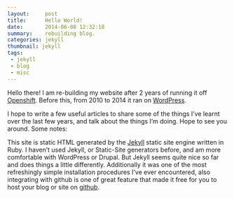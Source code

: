 ```yaml
---
layout:     post
title:      Hello World!
date:       2014-06-08 12:32:18
summary:    rebuilding blog.
categories: jekyll
thumbnail: jekyll
tags:
 - jekyll
 - blog
 - misc
---
```


Hello there! I am re-building my website after 2 years of running it off [Openshift][1]. Before this, from 2010 to 2014 it ran on [WordPress][2].

I hope to write a few useful articles to share some of the things I’ve learnt over the last few years, and talk about the things I’m doing. Hope to see you around. Some notes:

This site is static HTML generated by the [Jekyll][3] static site engine written in Ruby. I haven’t used Jekyll, or Static-Site generators before, and am more comfortable with WordPress or Drupal. But Jekyll seems quite nice so far and does things a little differently. Additionally it was one of the most refreshingly simple installation procedures I’ve ever encountered, also integrating with github is one of great feature that made it free for you to host your blog or site on [github][4].

[1]: https://openshift.com/
[2]: https://wordpress.org/
[3]: https://jekyllrb.com/
[4]: https://github.com/
